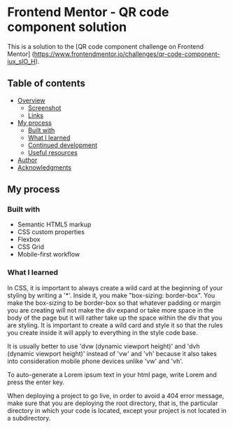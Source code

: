 # Frontend Mentor - QR code component solution

This is a solution to the [QR code component challenge on Frontend Mentor]
(https://www.frontendmentor.io/challenges/qr-code-component-iux_sIO_H). 
## Table of contents

- [Overview](#overview)
  - [Screenshot](#screenshot)
  - [Links](#links)
- [My process](#my-process)
  - [Built with](#built-with)
  - [What I learned](#what-i-learned)
  - [Continued development](#continued-development)
  - [Useful resources](#useful-resources)
- [Author](#author)
- [Acknowledgments](#acknowledgments)

## My process

### Built with

- Semantic HTML5 markup
- CSS custom properties
- Flexbox
- CSS Grid
- Mobile-first workflow

### What I learned

In CSS, it is important to always create a wild card at the beginning of your styling by writing a '*'. Inside it, you make "box-sizing: border-box". You make the box-sizing to be border-box so that whatever padding or margin you are creating will not make the div expand or take more space in the body of the page but it will rather take up the space within the div that you are styling. It is important to create a wild card and style it so that the rules you create inside it will apply to everything in the style code base.

It is usually better to use 'dvw (dynamic viewport height)' and 'dvh (dynamic viewport height)' instead of 'vw' and 'vh' because it also takes into consideration mobile phone devices unlike 'vw' and 'vh'.

To auto-generate a Lorem ipsum text in your html page, write Lorem and press the enter key.

When deploying a project to go live, in order to avoid a 404 error message, make sure that you
are deploying the root directory, that is, the particular directory in which your code is 
located, except your project is not located in a subdirectory.
